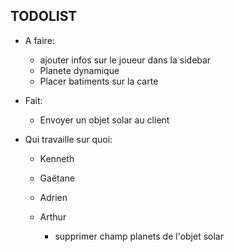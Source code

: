 ## TODOLIST

* A faire:
  * ajouter infos sur le joueur dans la sidebar
  * Planete dynamique
  * Placer batiments sur la carte

* Fait:
  * Envoyer un objet solar au client

* Qui travaille sur quoi:

  * Kenneth


  * Gaëtane


  * Adrien


  * Arthur
    * supprimer champ planets de l'objet solar
